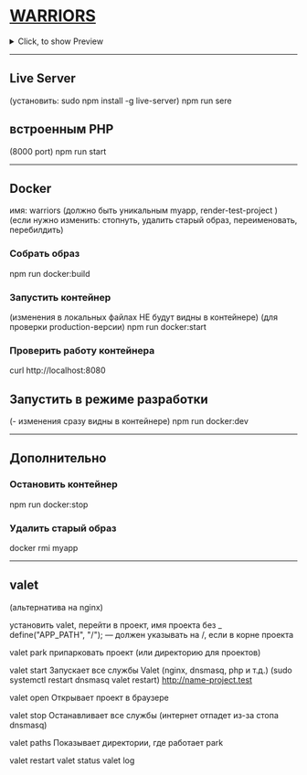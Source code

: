 
# [WARRIORS](https://ashuksu.github.io/warriors/public)

<details>
  <summary>Click, to show Preview</summary>


  ![WARRIORS](https://raw.githubusercontent.com/ashuksu/warriors/refs/heads/main/preview.jpg)
</details>


---

## Live Server
(установить: sudo npm install -g live-server)
npm run sere

## встроенным PHP 
(8000 port)
npm run start

---

## Docker


имя: warriors (должно быть уникальным myapp, render-test-project
)
(если нужно изменить: стопнуть, удалить старый образ, переименовать, перебилдить)

### Собрать образ
npm run docker:build

### Запустить контейнер
(изменения в локальных файлах НЕ будут видны в контейнере)
(для проверки production-версии)
npm run docker:start

### Проверить работу контейнера
curl http://localhost:8080

## Запустить в режиме разработки 
(- изменения сразу видны в контейнере)
npm run docker:dev

---

## Дополнительно

### Остановить контейнер
npm run docker:stop

### Удалить старый образ
docker rmi myapp

---

## valet
(альтернатива на nginx)

установить valet, перейти в проект, имя проекта без _
define("APP_PATH", "/"); — должен указывать на /, если в корне проекта

valet park
припарковать проект (или директорию для проектов)

valet start
Запускает все службы Valet (nginx, dnsmasq, php и т.д.)
(sudo systemctl restart dnsmasq
valet restart)
http://name-project.test

valet open
Открывает проект в браузере

valet stop
Останавливает все службы
(интернет отпадет из-за стопа dnsmasq)

valet paths
Показывает директории, где работает park

valet restart
valet status
valet log
